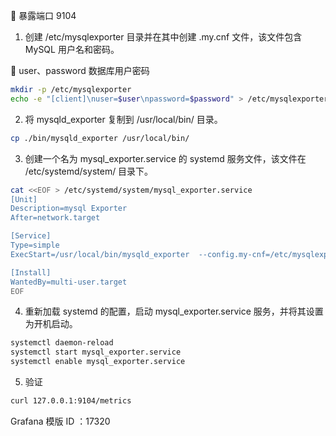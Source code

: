 🎉 暴露端口 9104

1. 创建 /etc/mysqlexporter 目录并在其中创建 .my.cnf 文件，该文件包含 MySQL 用户名和密码。

🔔 user、password 数据库用户密码

```sh
mkdir -p /etc/mysqlexporter
echo -e "[client]\nuser=$user\npassword=$password" > /etc/mysqlexporter/.my.cnf
```



2. 将 mysqld_exporter 复制到 /usr/local/bin/ 目录。

```sh
cp ./bin/mysqld_exporter /usr/local/bin/
```



3. 创建一个名为 mysql_exporter.service 的 systemd 服务文件，该文件在 /etc/systemd/system/ 目录下。

```sh
cat <<EOF > /etc/systemd/system/mysql_exporter.service
[Unit]
Description=mysql Exporter
After=network.target

[Service]
Type=simple
ExecStart=/usr/local/bin/mysqld_exporter  --config.my-cnf=/etc/mysqlexporter/.my.cnf

[Install]
WantedBy=multi-user.target
EOF
```



4. 重新加载 systemd 的配置，启动 mysql_exporter.service 服务，并将其设置为开机启动。

```sh
systemctl daemon-reload
systemctl start mysql_exporter.service
systemctl enable mysql_exporter.service
```



5. 验证

```sh
curl 127.0.0.1:9104/metrics
```

Grafana 模版 ID ：17320